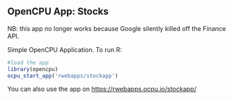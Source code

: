 OpenCPU App: Stocks
-------------------

NB: this app no longer works because Google silently killed off the Finance API.

Simple OpenCPU Application. To run R:

```r
#load the app
library(opencpu)
ocpu_start_app('rwebapps/stockapp')
```

You can also use the app on https://rwebapps.ocpu.io/stockapp/
